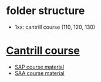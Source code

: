 # folder structure
- 1xx: cantrill course (110, 120, 130)

# [Cantrill course](https://learn.cantrill.io/courses/enrolled/895720)
- [SAP course material](https://github.com/acantril/aws-sa-pro)
- [SAA course material](https://github.com/acantril/aws-sa-associate-saac03)


